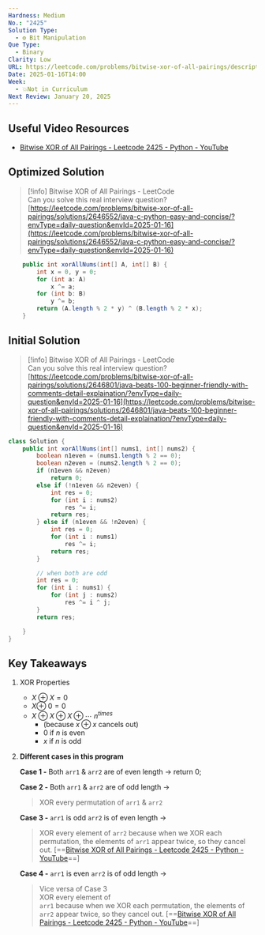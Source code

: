 ```yaml
---
Hardness: Medium
No.: "2425"
Solution Type:
  - ⚙️ Bit Manipulation
Que Type:
  - Binary
Clarity: Low
URL: https://leetcode.com/problems/bitwise-xor-of-all-pairings/description/
Date: 2025-01-16T14:00
Week:
  - 💥Not in Curriculum
Next Review: January 20, 2025
---
```

## Useful Video Resources
- [Bitwise XOR of All Pairings - Leetcode 2425 - Python - YouTube](https://youtu.be/H9zVwDf6Frk)

## Optimized Solution

> [!info] Bitwise XOR of All Pairings - LeetCode  
> Can you solve this real interview question?  
> [https://leetcode.com/problems/bitwise-xor-of-all-pairings/solutions/2646552/java-c-python-easy-and-concise/?envType=daily-question&envId=2025-01-16](https://leetcode.com/problems/bitwise-xor-of-all-pairings/solutions/2646552/java-c-python-easy-and-concise/?envType=daily-question&envId=2025-01-16)  

```Java
    public int xorAllNums(int[] A, int[] B) {
        int x = 0, y = 0;
        for (int a: A)
            x ^= a;
        for (int b: B)
            y ^= b;
        return (A.length % 2 * y) ^ (B.length % 2 * x);
    }
```

## Initial Solution

> [!info] Bitwise XOR of All Pairings - LeetCode  
> Can you solve this real interview question?  
> [https://leetcode.com/problems/bitwise-xor-of-all-pairings/solutions/2646801/java-beats-100-beginner-friendly-with-comments-detail-explaination/?envType=daily-question&envId=2025-01-16](https://leetcode.com/problems/bitwise-xor-of-all-pairings/solutions/2646801/java-beats-100-beginner-friendly-with-comments-detail-explaination/?envType=daily-question&envId=2025-01-16)  

```Java
class Solution {
    public int xorAllNums(int[] nums1, int[] nums2) {
        boolean n1even = (nums1.length % 2 == 0);
        boolean n2even = (nums2.length % 2 == 0);
        if (n1even && n2even)
            return 0;
        else if (!n1even && n2even) {
            int res = 0;
            for (int i : nums2)
                res ^= i;
            return res;
        } else if (n1even && !n2even) {
            int res = 0;
            for (int i : nums1)
                res ^= i;
            return res;
        }

        // when both are odd
        int res = 0;
        for (int i : nums1) {
            for (int j : nums2)
                res ^= i ^ j;
        }
        return res;

    }
}
```

## Key Takeaways

1. XOR Properties
    - $X \oplus X = 0$
    - $X \oplus ~ 0 = 0$
    - $X \oplus X \oplus X \oplus \cdots ~n^{times}$
        - (because $x \oplus x$ cancels out)
        - $0$ if $n$ is even
        - $x$ if $n$ is odd
2. **Different cases in this program**
    
    **Case 1 -** Both `arr1` & `arr2` are of even length → return 0;
    
    **Case 2 -** Both `arr1` & `arr2` are of odd length →
    
    > XOR every permutation of `arr1` & `arr2`
    
    **Case 3 -** `arr1` is odd `arr2` is of even length →
    
    > XOR every element of `arr2` because when we XOR each permutation, the elements of `arr1` appear twice, so they cancel out. [==[Bitwise XOR of All Pairings - Leetcode 2425 - Python - YouTube](https://youtu.be/H9zVwDf6Frk?t=442)==]
    
    **Case 4 -** `arr1` is even `arr2` is of odd length →
    
    > Vice versa of Case 3  
    > XOR every element of  
    > `arr1` because when we XOR each permutation, the elements of `arr2` appear twice, so they cancel out. [==[Bitwise XOR of All Pairings - Leetcode 2425 - Python - YouTube](https://youtu.be/H9zVwDf6Frk?t=442)==]